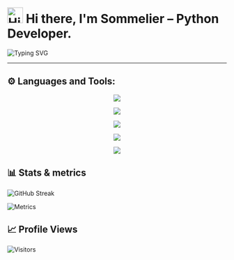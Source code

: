 # <img src="https://raw.githubusercontent.com/blackcater/blackcater/main/images/Hi.gif" title="Hi there" width="36" height="36"> Hi there, I'm Sommelier – Python Developer.

![Typing SVG](https://readme-typing-svg.demolab.com?font=Fira+Code&pause=1000&color=0963F7&multiline=true&width=820&height=100&lines=Working+with+products+in+telegram+(such+as+stores+and+services).;Working+with+API+(Flask-Restful%2C+DRF%2C+FastAPI%2C+Robyn).;Working+with+web+products+on+Django%2C+Wagtail%2C+Flask.)

- - -

## ⚙️ Languages and Tools:
<p align="center">
    <img src="https://skillicons.dev/icons?i=linux,docker,aws,bash,cloudflare,devto,nginx,redis,sentry" />
</p>
<p align="center">
    <img src="https://skillicons.dev/icons?i=md,html,css,js,ts,pug,scss,svelte,react" />
</p>
<p align="center">
    <img src="https://skillicons.dev/icons?i=py,git,bots,django,flask,fastapi,github,gitlab" />
</p>
<p align="center">
    <img src="https://skillicons.dev/icons?i=vim,neovim,idea,vscode,atom" />
</p>
<p align="center">
    <img src="https://skillicons.dev/icons?i=mongodb,mysql,postgresql,sqlite" />
</p>

## 📊 Stats & metrics
![GitHub Streak](https://streak-stats.demolab.com?user=NightSommelier&theme=material&date_format=j%20M%5B%20Y%5D&card_width=600&stroke=AD1919&background=60%2C0D0111%2C5B2121&fire=EB0000)

![Metrics](https://metrics.lecoq.io/NightSommelier?template=classic&isocalendar=1&lines=1&base=header%2C%20activity%2C%20community%2C%20repositories%2C%20metadata&base.indepth=false&base.hireable=false&base.skip=false&isocalendar=false&isocalendar.duration=full-year&lines=false&lines.sections=base&lines.repositories.limit=4&lines.history.limit=1&config.timezone=Europe%2FKiev)

## 📈 Profile Views
![Visitors](https://profile-counter.glitch.me/NightSommelier/count.svg)
